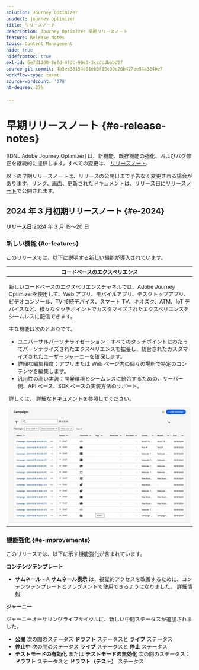 ```yaml
---
solution: Journey Optimizer
product: journey optimizer
title: リリースノート
description: Journey Optimizer 早期リリースノート
feature: Release Notes
topic: Content Management
hide: true
hidefromtoc: true
exl-id: 6e7d1300-8efd-4fdc-90e3-3ccdc3babd2f
source-git-commit: 4b3ec38154d01eb3f15c30c26b427ee34a324be7
workflow-type: tm+mt
source-wordcount: '278'
ht-degree: 27%

---
```


# 早期リリースノート {#e-release-notes}

[!DNL Adobe Journey Optimizer] は、新機能、既存機能の強化、およびバグ修正を継続的に提供します。すべての変更は、 [リリースノート](release-notes.md).

以下の早期リリースノートは、リリースの公開日まで予告なく変更される場合があります。リンク、画面、更新されたドキュメントは、リリース日に[リリースノート](release-notes.md)で公開されます。

## 2024 年 3 月初期リリースノート {#e-2024}

**リリース日**:2024 年 3 月 19～20 日

### 新しい機能 {#e-features}

このリリースでは、以下に説明する新しい機能が導入されています。

<table>
<thead>
<tr>
<th><strong>コードベースのエクスペリエンス</strong><br/></th>
</tr>
</thead>
<tbody>
<tr>
<td>
<p>新しいコードベースのエクスペリエンスチャネルでは、Adobe Journey Optimizerを使用して、Web アプリ、モバイルアプリ、デスクトップアプリ、ビデオコンソール、TV 接続デバイス、スマート TV、キオスク、ATM、IoT デバイスなど、様々なタッチポイントでカスタマイズされたエクスペリエンスをシームレスに配信できます。</p>
<P>主な機能は次のとおりです。</p>
<ul><li> ユニバーサルパーソナライゼーション：すべてのタッチポイントにわたってパーソナライズされたエクスペリエンスを拡張し、統合されたカスタマイズされたユーザージャーニーを確保します。</li>
<li>詳細な編集精度：アプリまたは Web ページ内の個々の場所で特定のコンテンツを編集します。</li>
<li>汎用性の高い実装：開発環境とシームレスに統合するための、サーバー側、API ベース、SDK ベースの実装方法のサポート。</li></ul></p>
<p>詳しくは、 <a href="../code-based/get-started-code-based.md">詳細なドキュメント</a>を参照してください。</p>
<img src="assets/do-not-localize/code-based.gif">
</tr>
</tbody>
</table>

### 機能強化 {#e-improvements}

このリリースでは、以下に示す機能強化が含まれています。

**コンテンツテンプレート**

* **サムネール** - A **サムネール表示** は、視覚的アクセスを改善するために、コンテンツテンプレートとフラグメントで使用できるようになりました。 [詳細情報](../content-management/content-templates.md#template-thumbnails)

**ジャーニー**

ジャーニーオーサリングライフサイクルに、新しい中間ステータスが追加されました。

* **公開** 次の間のステータス **ドラフト** ステータスと **ライブ** ステータス
* **停止中** 次の間のステータス **ライブ** ステータスと **停止** ステータス
* **テストモードの有効化** または **テストモードの無効化** 次の間のステータス： **ドラフト** ステータスと **ドラフト（テスト）** ステータス
